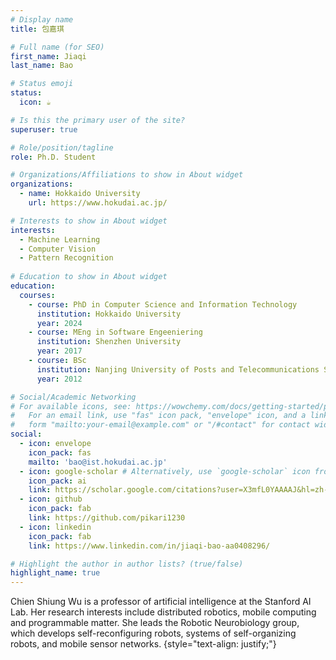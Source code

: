 ```yaml
---
# Display name
title: 包嘉琪

# Full name (for SEO)
first_name: Jiaqi
last_name: Bao

# Status emoji
status:
  icon: ☕️

# Is this the primary user of the site?
superuser: true

# Role/position/tagline
role: Ph.D. Student

# Organizations/Affiliations to show in About widget
organizations:
  - name: Hokkaido University
    url: https://www.hokudai.ac.jp/

# Interests to show in About widget
interests:
  - Machine Learning
  - Computer Vision
  - Pattern Recognition
    
# Education to show in About widget
education:
  courses:
    - course: PhD in Computer Science and Information Technology 
      institution: Hokkaido University
      year: 2024
    - course: MEng in Software Engeeniering
      institution: Shenzhen University
      year: 2017
    - course: BSc
      institution: Nanjing University of Posts and Telecommunications Science and Technology
      year: 2012

# Social/Academic Networking
# For available icons, see: https://wowchemy.com/docs/getting-started/page-builder/#icons
#   For an email link, use "fas" icon pack, "envelope" icon, and a link in the
#   form "mailto:your-email@example.com" or "/#contact" for contact widget.
social:
  - icon: envelope
    icon_pack: fas
    mailto: 'bao@ist.hokudai.ac.jp'
  - icon: google-scholar # Alternatively, use `google-scholar` icon from `ai` icon pack
    icon_pack: ai
    link: https://scholar.google.com/citations?user=X3mfL0YAAAAJ&hl=zh-CN
  - icon: github
    icon_pack: fab
    link: https://github.com/pikari1230
  - icon: linkedin
    icon_pack: fab
    link: https://www.linkedin.com/in/jiaqi-bao-aa0408296/

# Highlight the author in author lists? (true/false)
highlight_name: true
---
```


Chien Shiung Wu is a professor of artificial intelligence at the Stanford AI Lab. Her research interests include distributed robotics, mobile computing and programmable matter. She leads the Robotic Neurobiology group, which develops self-reconfiguring robots, systems of self-organizing robots, and mobile sensor networks.
{style="text-align: justify;"}

